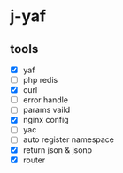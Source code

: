# j-yaf

## tools

-   [x] yaf
-   [ ] php redis
-   [x] curl
-   [ ] error handle
-   [ ] params vaild
-   [x] nginx config
-   [ ] yac
-   [ ] auto register namespace
-   [x] return json & jsonp
-   [x] router
